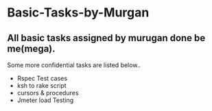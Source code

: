 # Basic-Tasks-by-Murgan
All basic tasks assigned by murugan done be me(mega).
-------------------------------------------------------
Some more confidential tasks are listed below..
* Rspec Test cases
* ksh to rake script
* cursors & procedures
* Jmeter load Testing

